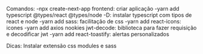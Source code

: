 Comandos:
-npx create-next-app frontend: criar aplicação
-yarn add typescript @types/react @types/node -D: instalar typescript com tipos de react e node
-yarn add sass: facilitação de css
-yarn add react-icons: icones
-yarn add axios nookies jwt-decode: biblioteca para fazer requisição e decodificar jwt
-yarn add react-toastify: alertas personalizados

Dicas:
Instalar extensão css modules e sass